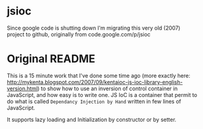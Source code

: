 # jsioc
Since google code is shutting down I'm migrating this very old (2007) project to github,
originally from code.google.com/p/jsioc

Original README
===============
This is a 15 minute work that I've done some time ago 
(more exactly here: http://mykenta.blogspot.com/2007/09/kentaioc-js-ioc-library-english-version.html) 
to show how to use an inversion of control container in JavaScript, and how easy is to write one. 
JS IoC is a container that permit to do what is called `Dependancy Injection by Hand` 
written in few lines of JavaScript. 

It supports lazy loading and Initialization by constructor or by setter.
